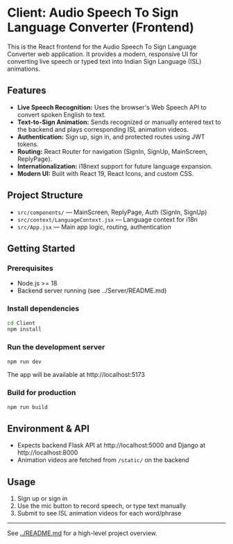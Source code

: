 # Client: Audio Speech To Sign Language Converter (Frontend)

This is the React frontend for the Audio Speech To Sign Language Converter web application. It provides a modern, responsive UI for converting live speech or typed text into Indian Sign Language (ISL) animations.

## Features
- **Live Speech Recognition:** Uses the browser's Web Speech API to convert spoken English to text.
- **Text-to-Sign Animation:** Sends recognized or manually entered text to the backend and plays corresponding ISL animation videos.
- **Authentication:** Sign up, sign in, and protected routes using JWT tokens.
- **Routing:** React Router for navigation (SignIn, SignUp, MainScreen, ReplyPage).
- **Internationalization:** i18next support for future language expansion.
- **Modern UI:** Built with React 19, React Icons, and custom CSS.

## Project Structure
- `src/components/` — MainScreen, ReplyPage, Auth (SignIn, SignUp)
- `src/context/LanguageContext.jsx` — Language context for i18n
- `src/App.jsx` — Main app logic, routing, authentication

## Getting Started

### Prerequisites
- Node.js >= 18
- Backend server running (see ../Server/README.md)

### Install dependencies
```sh
cd Client
npm install
```

### Run the development server
```sh
npm run dev
```
The app will be available at http://localhost:5173

### Build for production
```sh
npm run build
```

## Environment & API
- Expects backend Flask API at http://localhost:5000 and Django at http://localhost:8000
- Animation videos are fetched from `/static/` on the backend

## Usage
1. Sign up or sign in
2. Use the mic button to record speech, or type text manually
3. Submit to see ISL animation videos for each word/phrase

---
See [../README.md](../README.md) for a high-level project overview.
